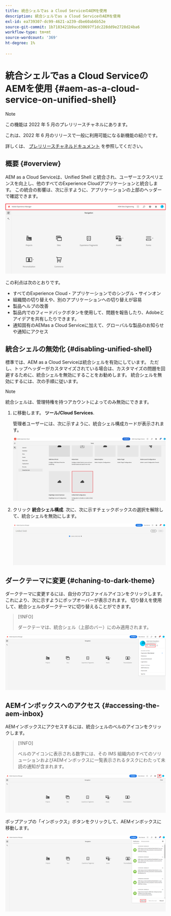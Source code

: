```yaml
---
title: 統合シェルでas a Cloud ServiceのAEMを使用
description: 統合シェルでas a Cloud ServiceのAEMを使用
exl-id: ea739307-dc99-4621-a239-dbe60ab6b52e
source-git-commit: 1b7183421b9acd30697f1dc228dd9e2728d24ba6
workflow-type: tm+mt
source-wordcount: '369'
ht-degree: 1%

---
```


# 統合シェルでas a Cloud ServiceのAEMを使用 {#aem-as-a-cloud-service-on-unified-shell}

>[!NOTE]
>この機能は 2022 年 5 月のプレリリースチャネルにあります。
>
>これは、2022 年 6 月のリリースで一般に利用可能になる新機能の紹介です。
>
>詳しくは、 [プレリリースチャネルドキュメント](/help/release-notes/prerelease.md#enable-prerelease) を参照してください。

## 概要 {#overview}

AEM as a Cloud Serviceは、Unified Shell と統合され、ユーザーエクスペリエンスを向上し、他のすべてのExperience Cloudアプリケーションと統合します。 この統合の影響は、次に示すように、アプリケーションの上部のヘッダーで確認できます。

![画像](/help/overview/assets/unifiedshell1.png)

この利点は次のとおりです。

* すべてのExperience Cloud・アプリケーションでのシングル・サインオン
* 組織間の切り替えや、別のアプリケーションへの切り替えが容易
* 製品ヘルプの改善
* 製品内でのフィードバックボタンを使用して、問題を報告したり、Adobeとアイデアを共有したりできます。
* 通知固有のAEMas a Cloud Serviceに加えて、グローバルな製品のお知らせや通知にアクセス

## 統合シェルの無効化 {#disabling-unified-shell}

標準では、AEM as a Cloud Serviceは統合シェルを有効にしています。 ただし、トップヘッダーがカスタマイズされている場合は、カスタマイズの問題を回避するために、統合シェルを無効にすることをお勧めします。 統合シェルを無効にするには、次の手順に従います。

>[!NOTE]
>統合シェルは、管理特権を持つアカウントによってのみ無効にできます。

1. に移動します。 **ツール/Cloud Services**.

   管理者ユーザーには、次に示すように、統合シェル構成カードが表示されます。

   ![画像](/help/overview/assets/unifiedshell2.png)

1. クリック **統合シェル構成**. 次に、次に示すチェックボックスの選択を解除して、統合シェルを無効にします。

   ![画像](/help/overview/assets/unifiedshell3.png)

## ダークテーマに変更 {#chaning-to-dark-theme}

ダークテーマに変更するには、自分のプロファイルアイコンをクリックします。 これにより、次に示すようにポップオーバーが表示されます。 切り替えを使用して、統合シェルのダークテーマに切り替えることができます。

>[!INFO]
>
>ダークテーマは、統合シェル（上部のバー）にのみ適用されます。

![画像](/help/overview/assets/unifiedshell4.png)

## AEMインボックスへのアクセス {#accessing-the-aem-inbox}

AEMインボックスにアクセスするには、統合シェルのベルのアイコンをクリックします。

>[!INFO]
>
> ベルのアイコンに表示される数字には、その IMS 組織内のすべてのソリューションおよびAEMインボックスに一覧表示されるタスクにわたって未読の通知が含まれます。

![画像](/help/overview/assets/unifiedshell5.png)

ポップアップの「インボックス」ボタンをクリックして、AEMインボックスに移動します。

![画像](/help/overview/assets/unifiedshell6.png)

